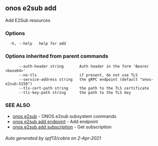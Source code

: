 ## onos e2sub add

Add E2Sub resources

### Options

```
  -h, --help   help for add
```

### Options inherited from parent commands

```
      --auth-header string       Auth header in the form 'Bearer <base64>'
      --no-tls                   if present, do not use TLS
      --service-address string   the gRPC endpoint (default "onos-e2sub:5150")
      --tls-cert-path string     the path to the TLS certificate
      --tls-key-path string      the path to the TLS key
```

### SEE ALSO

* [onos e2sub](onos_e2sub.md)	 - ONOS e2sub subsystem commands
* [onos e2sub add endpoint](onos_e2sub_add_endpoint.md)	 - Add endpoint
* [onos e2sub add subscription](onos_e2sub_add_subscription.md)	 - Get subscription

###### Auto generated by spf13/cobra on 2-Apr-2021
